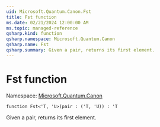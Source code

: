 ```yaml
---
uid: Microsoft.Quantum.Canon.Fst
title: Fst function
ms.date: 02/21/2024 12:00:00 AM
ms.topic: managed-reference
qsharp.kind: function
qsharp.namespace: Microsoft.Quantum.Canon
qsharp.name: Fst
qsharp.summary: Given a pair, returns its first element.
---
```


# Fst function

Namespace: [Microsoft.Quantum.Canon](xref:Microsoft.Quantum.Canon)

```qsharp
function Fst<'T, 'U>(pair : ('T, 'U)) : 'T
```

Given a pair, returns its first element.
